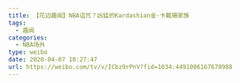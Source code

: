 ```yaml
---
title: 【花边趣闻】NBA诅咒？凶猛的Kardashian金·卡戴珊家族
tags:
  - 趣闻
categories:
  - NBA场外
type: weibo
date: 2020-04-07 10:27:47
url: https://weibo.com/tv/v/ICbz9rPnV?fid=1034:4491006167678988
---
```


<!-- more -->